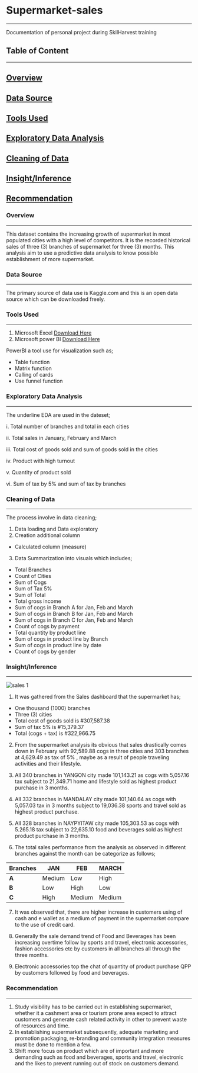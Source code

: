 # Supermarket-sales
---
Documentation of personal project during SkilHarvest training

## Table of Content
---
## [Overview](#overview)
## [Data Source](#data-source)
## [Tools Used](#tools-used)
## [Exploratory Data Analysis](#exploratory-data-analysis)
## [Cleaning of Data](#cleaning-of-data)
## [Insight/Inference](#insight/inference)
## [Recommendation](#recommendation)

### Overview
---
This dataset contains the increasing growth of supermarket in most populated cities with a high level of competitors. It is the recorded historical sales of three (3) branches of supermarket for three (3) months. This analysis aim to use a predictive data analysis to know possible establishment of more supermarket.

### Data Source
---
The primary source of data use is Kaggle.com and this is an open data source which can be downloaded freely.

### Tools Used
---
1. Microsoft Excel [Download Here](https://www.microsoft.com/en-us/microsoft-365/excel)
2. Microsoft power BI [Download Here](https://www.microsoft.com/en-us/download/details.aspx?id=58494)

PowerBI a tool use for visualization such as;
-  Table function
-  Matrix function
-  Calling of cards
-  Use funnel function
   
### Exploratory Data Analysis
---
The underline EDA are used in the dateset;

i. Total number of branches and total in each cities

ii. Total sales in January, February and March

iii. Total cost of goods sold and sum of goods sold in the cities

iv. Product with high turnout

v. Quantity of product sold

vi. Sum of tax by 5% and sum of tax by branches 

### Cleaning of Data 
---
The process involve in data cleaning;
1. Data loading and Data exploratory
2. Creation additional column
 - Calculated column (measure)
3. Data Summarization into visuals which includes;
 - Total Branches 
 -  Count of Cities
 - Sum of Cogs
 - Sum of Tax 5%
 - Sum of Total
 - Total gross income
 - Sum of cogs in Branch A for Jan, Feb and March
 - Sum of cogs in Branch B for Jan, Feb and March
 - Sum of cogs in Branch C for Jan, Feb and March
 - Count of cogs by payment
 - Total quantity by product line
 - Sum of cogs in product line by Branch
 - Sum of cogs in product line by date 
 - Count of cogs by gender

### Insight/Inference
---

![sales 1](https://github.com/user-attachments/assets/8bc5767e-0e41-40b5-bfa5-de81c2f222db)

1. It was gathered from the Sales dashboard that the supermarket has;
 - One thousand (1000) branches 
 - Three (3) cities
 - Total cost of goods sold is #307,587.38
 - Sum of tax 5% is #15,379.37
 - Total (cogs + tax) is #322,966.75

2. From the supermarket analysis its obvious that sales drastically comes down in February with 92,589.88 cogs in three cities and 303 branches at 4,629.49 as tax of 5% , maybe as a result of people traveling activities and their lifestyle.

3. All 340 branches in YANGON city made 101,143.21 as cogs with 5,057.16 tax  subject to 21,349.71 home and lifestyle sold as highest product purchase in 3 months. 

4. All 332 branches in MANDALAY city made 101,140.64 as cogs with 5,057.03 tax in 3 months subject to 19,036.38 sports and travel sold as highest product purchase. 

5. All 328 branches in NAYPYITAW city made 105,303.53 as cogs with 5.265.18 tax subject to 22,635.10 food and beverages sold as highest product purchase in 3 months.   
 
6. The total sales performance from the analysis as observed in different branches against the month can be categorize as follows;

|**Branches**| **JAN**| **FEB**| **MARCH**|
|------------| -------| -------| ---------|
| **A**      |  Medium|  Low   |  High    |
| **B**      |     Low|  High  |  Low     |
| **C**         | High| Medium| Medium|

7. It was observed that, there are higher increase in customers using of cash and e wallet as a medium of payment in the supermarket compare to the use of credit card.

8. Generally the sale demand trend of Food and Beverages has been increasing overtime follow by sports and travel, electronic accessories, fashion accessories etc by customers in all branches all through the three months. 

9. Electronic accessories top the chat of quantity of product purchase QPP by customers followed by food and beverages.

### Recommendation
---
1. Study visibility has to be carried out in establishing supermarket, whether it a cashment area or tourism prone area expect to attract customers and generate cash related activity in other to prevent waste of resources and time.
2. In establishing supermarket subsequently, adequate marketing and promotion packaging, re-branding and community integration measures must be done to mention a few.
3. Shift more focus on product which are of important and more demanding such as food and beverages, sports and travel, electronic and the likes to prevent running out of stock on customers demand.
